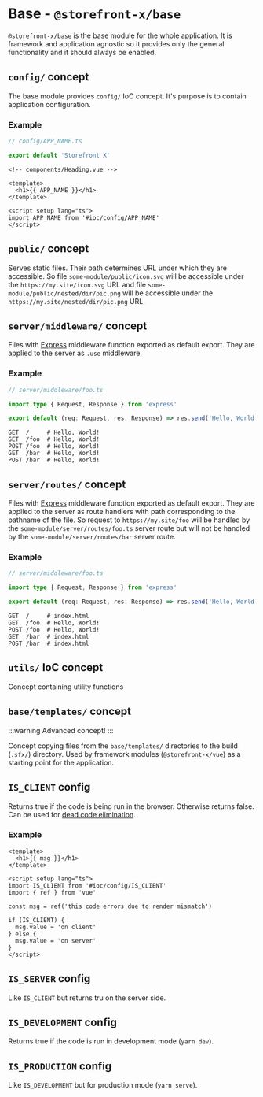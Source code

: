 # Base - `@storefront-x/base`

`@storefront-x/base` is the base module for the whole application. It is framework and application agnostic so it provides only the general functionality and it should always be enabled.

## `config/` concept

The base module provides `config/` IoC concept. It's purpose is to contain application configuration.

### Example

```ts
// config/APP_NAME.ts

export default 'Storefront X'
```

```vue
<!-- components/Heading.vue -->

<template>
  <h1>{{ APP_NAME }}</h1>
</template>

<script setup lang="ts">
import APP_NAME from '#ioc/config/APP_NAME'
</script>
```

## `public/` concept

Serves static files. Their path determines URL under which they are accessible. So file `some-module/public/icon.svg` will be accessible under the `https://my.site/icon.svg` URL and file `some-module/public/nested/dir/pic.png` will be accessible under the `https://my.site/nested/dir/pic.png` URL.

## `server/middleware/` concept

Files with [Express](https://expressjs.com) middleware function exported as default export. They are applied to the server as `.use` middleware.

### Example

```ts
// server/middleware/foo.ts

import type { Request, Response } from 'express'

export default (req: Request, res: Response) => res.send('Hello, World!')
```

```
GET  /     # Hello, World!
GET  /foo  # Hello, World!
POST /foo  # Hello, World!
GET  /bar  # Hello, World!
POST /bar  # Hello, World!
```

## `server/routes/` concept

Files with [Express](https://expressjs.com) middleware function exported as default export. They are applied to the server as route handlers with path corresponding to the pathname of the file. So request to `https://my.site/foo` will be handled by the `some-module/server/routes/foo.ts` server route but will not be handled by the `some-module/server/routes/bar` server route.

### Example

```ts
// server/middleware/foo.ts

import type { Request, Response } from 'express'

export default (req: Request, res: Response) => res.send('Hello, World!')
```

```
GET  /     # index.html
GET  /foo  # Hello, World!
POST /foo  # Hello, World!
GET  /bar  # index.html
POST /bar  # index.html
```

## `utils/` IoC concept

Concept containing utility functions

## `base/templates/` concept

:::warning
Advanced concept!
:::

Concept copying files from the `base/templates/` directories to the build (`.sfx/`) directory. Used by framework modules (`@storefront-x/vue`) as a starting point for the application.

## `IS_CLIENT` config

Returns true if the code is being run in the browser. Otherwise returns false. Can be used for [dead code elimination](https://en.wikipedia.org/wiki/Dead-code_elimination).

### Example

```vue
<template>
  <h1>{{ msg }}</h1>
</template>

<script setup lang="ts">
import IS_CLIENT from '#ioc/config/IS_CLIENT'
import { ref } from 'vue'

const msg = ref('this code errors due to render mismatch')

if (IS_CLIENT) {
  msg.value = 'on client'
} else {
  msg.value = 'on server'
}
</script>
```

## `IS_SERVER` config

Like `IS_CLIENT` but returns tru on the server side.

## `IS_DEVELOPMENT` config

Returns true if the code is run in development mode (`yarn dev`).

## `IS_PRODUCTION` config

Like `IS_DEVELOPMENT` but for production mode (`yarn serve`).
